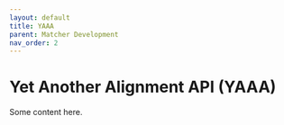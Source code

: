 ```yaml
---
layout: default
title: YAAA
parent: Matcher Development
nav_order: 2
---
```


# Yet Another Alignment API (YAAA)
Some content here.